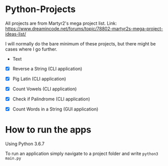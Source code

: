 # Python-Projects
All projects are from Martyr2's mega project list. Link: https://www.dreamincode.net/forums/topic/78802-martyr2s-mega-project-ideas-list/

I will normally do the bare minimum of these projects, but there might be cases where I go further.

- Text

- [x] Reverse a String (CLI application)

- [x] Pig Latin (CLI application)

- [x] Count Vowels (CLI application)

- [x] Check if Palindrome (CLI application)

- [x] Count Words in a String (GUI application)

# How to run the apps
Using Python 3.6.7

To run an application simply navigate to a project folder and write `python3 main.py`
